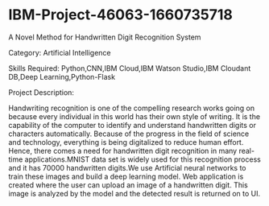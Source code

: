 # IBM-Project-46063-1660735718
A Novel Method for Handwritten Digit Recognition System

Category: Artificial Intelligence

Skills Required:
Python,CNN,IBM Cloud,IBM Watson Studio,IBM Cloudant DB,Deep Learning,Python-Flask

Project Description:

Handwriting recognition is one of the compelling research works going on because every individual in this world has their own style of writing. It is the capability of the computer to identify and understand handwritten digits or characters automatically. Because of the progress in the field of science and technology, everything is being digitalized to reduce human effort. Hence, there comes a need for handwritten digit recognition in many real-time applications.MNIST data set is widely used for this recognition process and it has 70000 handwritten digits.We use Artificial neural networks to train these images and build a deep learning model. Web application is created where the user can upload an image of a handwritten digit. This image is analyzed by the model and the detected result is returned on to UI.
